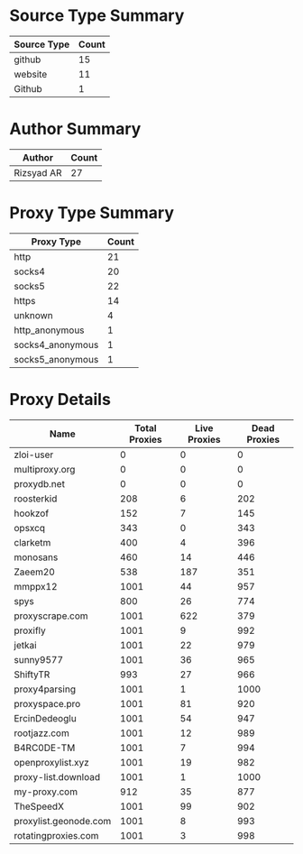 # Source Type Summary

| Source Type | Count |
|-------------|-------|
| github | 15 |
| website | 11 |
| Github | 1 |


# Author Summary

| Author | Count |
|--------|-------|
| Rizsyad AR | 27 |


# Proxy Type Summary

| Proxy Type | Count |
|------------|-------|
| http | 21 |
| socks4 | 20 |
| socks5 | 22 |
| https | 14 |
| unknown | 4 |
| http_anonymous | 1 |
| socks4_anonymous | 1 |
| socks5_anonymous | 1 |


# Proxy Details

| Name | Total Proxies | Live Proxies | Dead Proxies |
|------|---------------|--------------|---------------|
| zloi-user | 0 | 0 | 0 |
| multiproxy.org | 0 | 0 | 0 |
| proxydb.net | 0 | 0 | 0 |
| roosterkid | 208 | 6 | 202 |
| hookzof | 152 | 7 | 145 |
| opsxcq | 343 | 0 | 343 |
| clarketm | 400 | 4 | 396 |
| monosans | 460 | 14 | 446 |
| Zaeem20 | 538 | 187 | 351 |
| mmppx12 | 1001 | 44 | 957 |
| spys | 800 | 26 | 774 |
| proxyscrape.com | 1001 | 622 | 379 |
| proxifly | 1001 | 9 | 992 |
| jetkai | 1001 | 22 | 979 |
| sunny9577 | 1001 | 36 | 965 |
| ShiftyTR | 993 | 27 | 966 |
| proxy4parsing | 1001 | 1 | 1000 |
| proxyspace.pro | 1001 | 81 | 920 |
| ErcinDedeoglu | 1001 | 54 | 947 |
| rootjazz.com | 1001 | 12 | 989 |
| B4RC0DE-TM | 1001 | 7 | 994 |
| openproxylist.xyz | 1001 | 19 | 982 |
| proxy-list.download | 1001 | 1 | 1000 |
| my-proxy.com | 912 | 35 | 877 |
| TheSpeedX | 1001 | 99 | 902 |
| proxylist.geonode.com | 1001 | 8 | 993 |
| rotatingproxies.com | 1001 | 3 | 998 |
